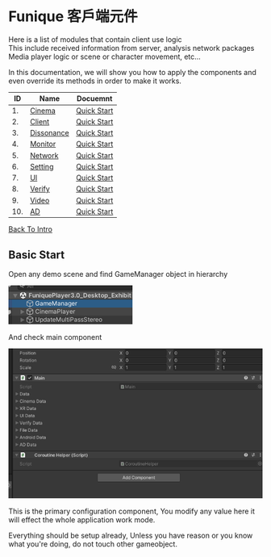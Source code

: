 # Funique 客戶端元件

Here is a list of modules that contain client use logic\
This include received information from server, analysis network packages\
Media player logic or scene or character movement, etc...

In this documentation, we will show you how to apply the components and even override its methods in order to make it works.

| ID  | Name                                                                | Docuemnt                                         |
| --- | ------------------------------------------------------------------- | ------------------------------------------------ |
| 1.  | [Cinema](https://github.com/Funique2022/funique_cinema.git)         | [Quick Start](./Client/Cinema/QuickStart.md)     |
| 2.  | [Client](https://github.com/Funique2022/funique_client.git)         | [Quick Start](./Client/Client/QuickStart.md)     |
| 3.  | [Dissonance](https://github.com/Funique2022/funique_dissonance.git) | [Quick Start](./Client/Dissonance/QuickStart.md) |
| 4.  | [Monitor](https://github.com/Funique2022/funique_monitor.git)       | [Quick Start](./Client/Monitor/QuickStart.md)    |
| 5.  | [Network](https://github.com/Funique2022/funique_network.git)       | [Quick Start](./Client/Network/QuickStart.md)    |
| 6.  | [Setting](https://github.com/Funique2022/funique_setting.git)       | [Quick Start](./Client/Setting/QuickStart.md)    |
| 7.  | [UI](https://github.com/Funique2022/funique_ui.git)                 | [Quick Start](./Client/UI/QuickStart.md)         |
| 8.  | [Verify](https://github.com/Funique2022/funique_verify.git)         | [Quick Start](./Client/Verify/QuickStart.md)     |
| 9.  | [Video](https://github.com/Funique2022/funique_video.git)           | [Quick Start](./Client/Video/QuickStart.md)      |
| 10. | [AD](https://github.com/Funique2022/funique_ad.git)                 | [Quick Start](./Client/AD/QuickStart.md)         |

[Back To Intro](./intro.md)

## Basic Start

Open any demo scene and find GameManager object in hierarchy

![game manager](./../images/SceneGameManager.png)

And check main component

![main](./../images/Main.png)

This is the primary configuration component, You modify any value here it will effect the whole application work mode.

Everything should be setup already, Unless you have reason or you know what you're doing, do not touch other gameobject.

